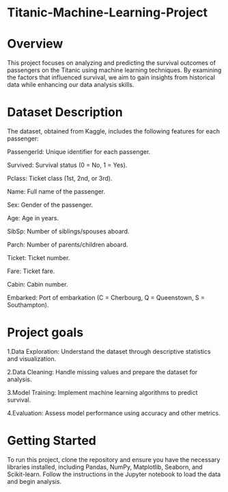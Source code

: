 # Titanic-Machine-Learning-Project

# Overview
This project focuses on analyzing and predicting the survival outcomes of passengers on the Titanic using machine learning techniques. By examining the factors that influenced survival, we aim to gain insights from historical data while enhancing our data analysis skills.

# Dataset Description

The dataset, obtained from Kaggle, includes the following features for each passenger:

 PassengerId: Unique identifier for each passenger.
 
 Survived: Survival status (0 = No, 1 = Yes).
 
 Pclass: Ticket class (1st, 2nd, or 3rd).
 
 Name: Full name of the passenger.
 
 Sex: Gender of the passenger.
 
 Age: Age in years.
 
 SibSp: Number of siblings/spouses aboard.
 
 Parch: Number of parents/children aboard.
 
 Ticket: Ticket number.
 
 Fare: Ticket fare.
 
 Cabin: Cabin number.
 
 Embarked: Port of embarkation (C = Cherbourg, Q = Queenstown, S = Southampton).

 # Project goals
1.Data Exploration: Understand the dataset through descriptive statistics and visualization.

2.Data Cleaning: Handle missing values and prepare the dataset for analysis.

3.Model Training: Implement machine learning algorithms to predict survival.

4.Evaluation: Assess model performance using accuracy and other metrics.

# Getting Started

To run this project, clone the repository and ensure you have the necessary libraries installed, including Pandas, NumPy, Matplotlib, Seaborn, and Scikit-learn. Follow the instructions in the Jupyter notebook to load the data and begin analysis.


